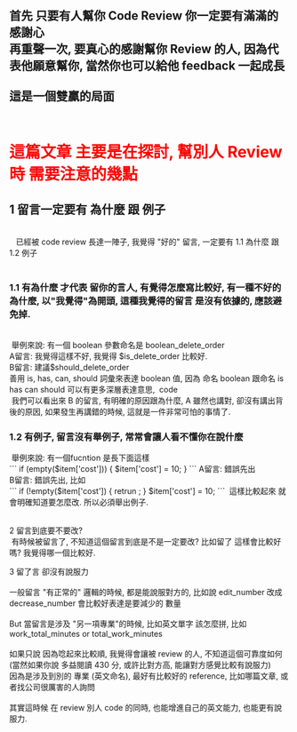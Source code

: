 <h2>首先 只要有人幫你 Code Review 你一定要有滿滿的感謝心 <br />   
再重聲一次, 要真心的感謝幫你 Review 的人, 因為代表他願意幫你, 當然你也可以給他 feedback 一起成長<br /><br />
這是一個雙贏的局面  <br /><br />
</h2>
<h1><span style="color:red;">這篇文章 主要是在探討, 幫別人 Review 時 需要注意的幾點</span></h1>

<h2>1 留言一定要有 為什麼 跟 例子</h2> <br />   
  已經被 code review 長達一陣子, 我覺得 "好的" 留言, 一定要有 1.1 為什麼 跟 1.2 例子 <br />   
  <h3>1.1 有為什麼 才代表 留你的言人, 有覺得怎麼寫比較好, 有一種不好的為什麼, 以"我覺得"為開頭, 這種我覺得的留言 是沒有依據的, 應該避免掉.</h3><br /> 
  舉例來說: 有一個 boolean 參數命名是 boolean_delete_order <br />
  A留言: 我覺得這樣不好, 我覺得 $is_delete_order 比較好. <br />
  B留言: 建議$should_delete_order <br />
  善用 is, has, can, should 詞彙來表達 boolean 值, 因為 命名 boolean 跟命名 is has can should 可以有更多深層表達意思, 
  code <br />
  我們可以看出來 B 的留言, 有明確的原因跟為什麼, A 雖然也講對, 卻沒有講出背後的原因, 如果發生再講錯的時候, 這就是一件非常可怕的事情了. <br />
  
  <h3>1.2 有例子, 留言沒有舉例子, 常常會讓人看不懂你在說什麼 <br /> </h3>
  舉例來說: 有一個fucntion 是長下面這樣<br />
```
  if (empty($item['cost'])) {
      $item['cost'] = 10;
  }
```
  A留言: 錯誤先出<br />
  B留言: 錯誤先出, 比如<br />
  ```
  if (!empty($item['cost']) {
     retrun ;
  }
  $item['cost'] = 10;
  ```
  這樣比較起來 就會明確知道要怎麼改. 所以必須舉出例子.<br />
  


2 留言到底要不要改? <br />
  有時候被留言了, 不知道這個留言到底是不是一定要改? 比如留了 這樣會比較好嗎? 我覺得哪一個比較好.
  
3 留了言 卻沒有說服力 <br />   
一般留言 "有正常的" 邏輯的時候, 都是能說服對方的, 比如說 edit_number 改成 decrease_number 會比較好表達是要減少的 數量 <br />   
But 當留言是涉及 "另一項專業"的時候, 比如英文單字 該怎麼拼, 比如 work_total_minutes or total_work_minutes <br />         
如果只說 因為唸起來比較順, 我覺得會讓被 review 的人, 不知道這個可靠度如何(當然如果你說 多益閱讀 430 分, 或許比對方高, 能讓對方感覺比較有說服力) <br />
因為是涉及到別的 專業 (英文命名), 最好有比較好的 reference, 比如哪篇文章, 或者找公司很厲害的人詢問<br />   
其實這時候 在 review 別人 code 的同時, 也能增進自己的英文能力, 也能更有說服力. <br />   
